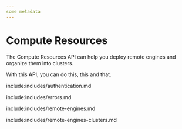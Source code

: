 ```yaml
---
some metadata
---
```


# Compute Resources

The Compute Resources API can help you deploy remote engines and organize them into clusters.

With this API, you can do this, this and that.

include:includes/authentication.md

include:includes/errors.md

include:includes/remote-engines.md

include:includes/remote-engines-clusters.md